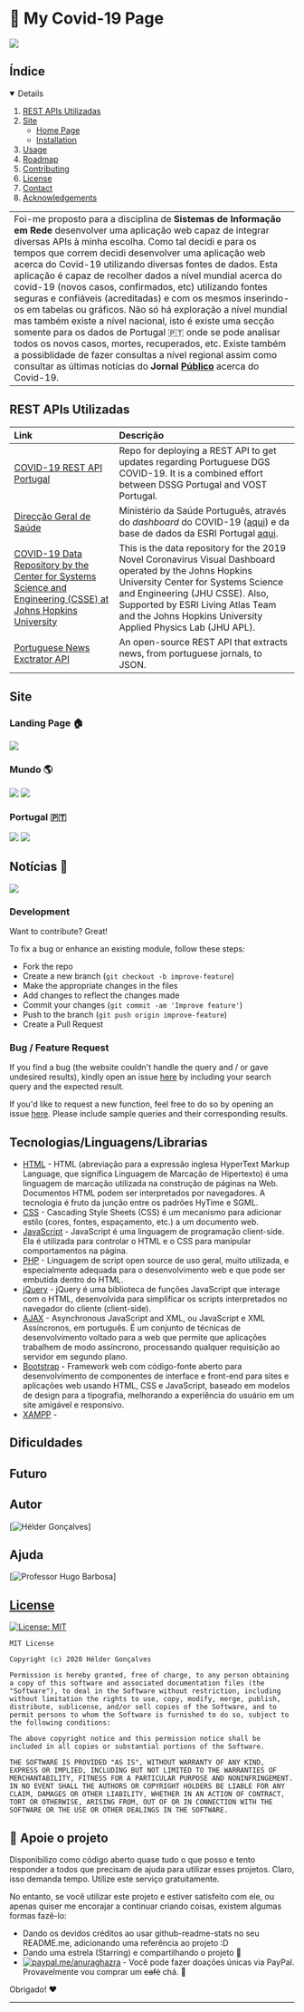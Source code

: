 # 🦠 My Covid-19 Page
<img src="https://img.shields.io/github/license/soroushchehresa/awesome-coronavirus">

## Índice
<!-- TABLE OF CONTENTS -->
<details open="open">
  <ol>
    <li>
      <a href="#REST-APIs-Utilizadas">REST APIs Utilizadas</a>
    </li>
    <li>
      <a href="##Site">Site</a>
      <ul>
        <li><a href="###Landing-Page-🏠">Home Page</a></li>
        <li><a href="#installation">Installation</a></li>
      </ul>
    </li>
    <li><a href="#usage">Usage</a></li>
    <li><a href="#roadmap">Roadmap</a></li>
    <li><a href="#contributing">Contributing</a></li>
    <li><a href="#license">License</a></li>
    <li><a href="#contact">Contact</a></li>
    <li><a href="#acknowledgements">Acknowledgements</a></li>
  </ol>
</details>
<table>
<tr>
<td>
 Foi-me proposto para a disciplina de <b> Sistemas de Informação em Rede </b> desenvolver uma aplicação web capaz de integrar diversas APIs à minha escolha. Como tal decidi e para os tempos que correm decidi desenvolver uma aplicação web acerca do Covid-19 utilizando diversas fontes de dados. Esta aplicação é capaz de recolher dados a nível mundial acerca do covid-19 (novos casos, confirmados, etc) utilizando fontes seguras e confiáveis (acreditadas) e com os mesmos inserindo-os em tabelas ou gráficos. Não só há exploração a nível mundial mas também existe a nível nacional, isto é existe uma secção somente para os dados de Portugal 🇵🇹 onde se pode analisar todos os novos casos, mortes, recuperados, etc. Existe também a possiblidade de fazer consultas a nível regional assim como consultar as últimas notícias do <b>Jornal <a href="https://www.publico.pt">Público</a></b> acerca do Covid-19.
</td>
</tr>
</table>

## REST APIs Utilizadas

| Link  | Descrição  |
|:------|:-------------|
| [COVID-19 REST API Portugal](https://covid19-api.vost.pt) | Repo for deploying a REST API to get updates regarding Portuguese DGS COVID-19. It is a combined effort between DSSG Portugal and VOST Portugal.
| [Direcção Geral de Saúde](https://www.dgs.pt/) | Ministério da Saúde Português, através do _dashboard_ do COVID-19 ([aqui](https://covid19.min-saude.pt/ponto-de-situacao-atual-em-portugal/)) e da base de dados da ESRI Portugal [aqui](https://esriportugal.maps.arcgis.com/home/item.html?id=803d4c90bbb04c03999e65e5ce411cf8#data).
| [COVID-19 Data Repository by the Center for Systems Science and Engineering (CSSE) at Johns Hopkins University](https://github.com/CSSEGISandData/COVID-19) | This is the data repository for the 2019 Novel Coronavirus Visual Dashboard operated by the Johns Hopkins University Center for Systems Science and Engineering (JHU CSSE). Also, Supported by ESRI Living Atlas Team and the Johns Hopkins University Applied Physics Lab (JHU APL).
| [Portuguese News Exctrator API](https://github.com/spamz23/PT-NEWS_EXTRACTOR) | An open-source REST API that extracts news, from portuguese jornals, to JSON.

## Site
### Landing Page 🏠

![](https://github.com/helderpgoncalves/my-covid19-page/blob/main/img/landingpage.png)

### Mundo 🌎
![](https://github.com/helderpgoncalves/my-covid19-page/blob/main/img/mundopage.png)
![](https://github.com/helderpgoncalves/my-covid19-page/blob/main/img/mundopage2.png)

### Portugal 🇵🇹 
![](https://github.com/helderpgoncalves/my-covid19-page/blob/main/img/portugalpage.png)
![](https://github.com/helderpgoncalves/my-covid19-page/blob/main/img/portugalpage2.png)

## Notícias 📰
![](https://github.com/helderpgoncalves/my-covid19-page/blob/main/img/noticiaspage.png)

### Development
Want to contribute? Great!

To fix a bug or enhance an existing module, follow these steps:

- Fork the repo
- Create a new branch (`git checkout -b improve-feature`)
- Make the appropriate changes in the files
- Add changes to reflect the changes made
- Commit your changes (`git commit -am 'Improve feature'`)
- Push to the branch (`git push origin improve-feature`)
- Create a Pull Request 

### Bug / Feature Request

If you find a bug (the website couldn't handle the query and / or gave undesired results), kindly open an issue [here](https://github.com/iharsh234/WebApp/issues/new) by including your search query and the expected result.

If you'd like to request a new function, feel free to do so by opening an issue [here](https://github.com/iharsh234/WebApp/issues/new). Please include sample queries and their corresponding results.


## Tecnologias/Linguagens/Librarias 

- [HTML](https://www.w3schools.com/html/) - HTML (abreviação para a expressão inglesa HyperText Markup Language, que significa Linguagem de Marcação de Hipertexto) é uma linguagem de marcação utilizada na construção de páginas na Web. Documentos HTML podem ser interpretados por navegadores. A tecnologia é fruto da junção entre os padrões HyTime e SGML.
- [CSS](https://www.w3schools.com/css/) - Cascading Style Sheets (CSS) é um mecanismo para adicionar estilo (cores, fontes, espaçamento, etc.) a um documento web.
- [JavaScript]() - JavaScript é uma linguagem de programação client-side. Ela é utilizada para controlar o HTML e o CSS para manipular comportamentos na página.
- [PHP](https://www.php.net) - Linguagem de script open source de uso geral, muito utilizada, e especialmente adequada para o desenvolvimento web e que pode ser embutida dentro do HTML.
- [jQuery](https://www.w3schools.com/jquery/) - jQuery é uma biblioteca de funções JavaScript que interage com o HTML, desenvolvida para simplificar os scripts interpretados no navegador do cliente (client-side).
- [AJAX](https://www.w3schools.com/xml/ajax_intro.asp) - Asynchronous JavaScript and XML, ou JavaScript e XML Assíncronos, em português. É um conjunto de técnicas de desenvolvimento voltado para a web que permite que aplicações trabalhem de modo assíncrono, processando qualquer requisição ao servidor em segundo plano.
- [Bootstrap](http://getbootstrap.com/) - Framework web com código-fonte aberto para desenvolvimento de componentes de interface e front-end para sites e aplicações web usando HTML, CSS e JavaScript, baseado em modelos de design para a tipografia, melhorando a experiência do usuário em um site amigável e responsivo.
- [XAMPP]() - 

## Dificuldades

## Futuro


## Autor

[![Hélder Gonçalves](https://avatars2.githubusercontent.com/u/59267214?s=460&u=3a6111e055dfda341a602937a587c2b84418c28a&v=4)]

## Ajuda

[![Professor Hugo Barbosa](https://avatars3.githubusercontent.com/u/40212595?s=400&u=c84ff7b08321f1cd42827485eb2fe62951ce2682&v=4)]

## [License](https://github.com/helderpgoncalves/RemoteSports/blob/master/LICENSE.md)

[![License: MIT](https://img.shields.io/badge/License-MIT-yellow.svg)](https://opensource.org/licenses/MIT)

```
MIT License

Copyright (c) 2020 Hélder Gonçalves

Permission is hereby granted, free of charge, to any person obtaining a copy of this software and associated documentation files (the "Software"), to deal in the Software without restriction, including without limitation the rights to use, copy, modify, merge, publish, distribute, sublicense, and/or sell copies of the Software, and to permit persons to whom the Software is furnished to do so, subject to the following conditions:

The above copyright notice and this permission notice shall be included in all copies or substantial portions of the Software.

THE SOFTWARE IS PROVIDED "AS IS", WITHOUT WARRANTY OF ANY KIND, EXPRESS OR IMPLIED, INCLUDING BUT NOT LIMITED TO THE WARRANTIES OF MERCHANTABILITY, FITNESS FOR A PARTICULAR PURPOSE AND NONINFRINGEMENT. IN NO EVENT SHALL THE AUTHORS OR COPYRIGHT HOLDERS BE LIABLE FOR ANY CLAIM, DAMAGES OR OTHER LIABILITY, WHETHER IN AN ACTION OF CONTRACT, TORT OR OTHERWISE, ARISING FROM, OUT OF OR IN CONNECTION WITH THE SOFTWARE OR THE USE OR OTHER DEALINGS IN THE SOFTWARE.
```

## :sparkling_heart: Apoie o projeto

Disponibilizo como código aberto quase tudo o que posso e tento responder a todos que precisam de ajuda para utilizar esses projetos. Claro,
isso demanda tempo. Utilize este serviço gratuitamente.

No entanto, se você utilizar este projeto e estiver satisfeito com ele, ou apenas quiser me encorajar a continuar criando coisas, existem algumas formas fazê-lo:

- Dando os devidos créditos ao usar github-readme-stats no seu README.me, adicionando uma referência ao projeto :D
- Dando uma estrela (Starring) e compartilhando o projeto 🚀
- [![paypal.me/anuraghazra](https://ionicabizau.github.io/badges/paypal.svg)](https://www.paypal.me/anuraghazra) - Você pode fazer doações únicas via PayPal. Provavelmente vou comprar um ~~café~~ chá. :tea:

Obrigado! :heart:

---
